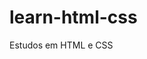 # learn-html-css
 Estudos em HTML e CSS

<a href="https://jsamwell.github.io/learn-html-css/sites/site1/">
<a href="https://jsamwell.github.io/learn-html-css/sites/site2/">
<a href="https://jsamwell.github.io/learn-html-css/sites/site3/">
<a href="https://jsamwell.github.io/learn-html-css/sites/site4/">
<a href="https://jsamwell.github.io/learn-html-css/sites/site5/">
<a href="https://jsamwell.github.io/learn-html-css/sites/site6/">